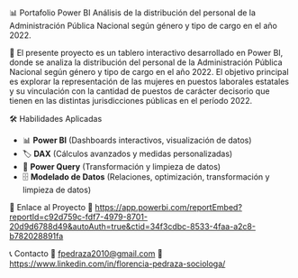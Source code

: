 📊 Portafolio Power BI 
Análisis de la distribución del personal de la Administración Pública Nacional según género y tipo de cargo en el año 2022.

📌 El presente proyecto es un tablero interactivo desarrollado en Power BI, donde se analiza la distribución del personal de la Administración Pública Nacional según género y tipo de cargo en el año 2022. El objetivo principal es explorar la representación de las mujeres en puestos laborales estatales y su vinculación con la cantidad de puestos de carácter decisorio que tienen en las distintas jurisdicciones públicas en el período 2022.

🛠️ Habilidades Aplicadas
- 📊 **Power BI** (Dashboards interactivos, visualización de datos)
- 🏷️ **DAX** (Cálculos avanzados y medidas personalizadas)
- 🔄 **Power Query** (Transformación y limpieza de datos)
- 🗄️ **Modelado de Datos** (Relaciones, optimización, transformación y limpieza de datos)

🚀 Enlace al Proyecto
🔗 https://app.powerbi.com/reportEmbed?reportId=c92d759c-fdf7-4979-8701-20d9d6788d49&autoAuth=true&ctid=34f3cdbc-8533-4faa-a2c8-b782028891fa

📞 Contacto
📧 fpedraza2010@gmail.com
🔗 https://www.linkedin.com/in/florencia-pedraza-sociologa/
